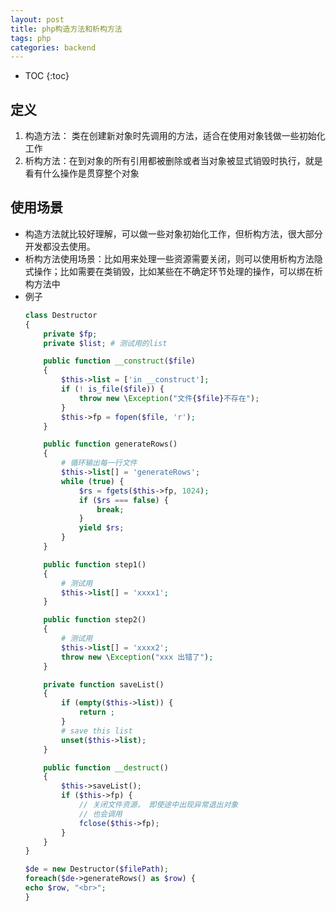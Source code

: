```yaml
---
layout: post
title: php构造方法和析构方法
tags: php
categories: backend
---
```


* TOC
{:toc}

## 定义
1. 构造方法： 类在创建新对象时先调用的方法，适合在使用对象钱做一些初始化工作
2. 析构方法：在到对象的所有引用都被删除或者当对象被显式销毁时执行，就是看有什么操作是贯穿整个对象

## 使用场景
- 构造方法就比较好理解，可以做一些对象初始化工作，但析构方法，很大部分开发都没去使用。
- 析构方法使用场景：比如用来处理一些资源需要关闭，则可以使用析构方法隐式操作；比如需要在类销毁，比如某些在不确定环节处理的操作，可以绑在析构方法中
- 例子
    ```php
    class Destructor
    {
        private $fp;
        private $list; # 测试用的list

        public function __construct($file)
        {
            $this->list = ['in __construct'];
            if (! is_file($file)) {
                throw new \Exception("文件{$file}不存在");
            }
            $this->fp = fopen($file, 'r');
        }

        public function generateRows()
        {
            # 循环输出每一行文件
            $this->list[] = 'generateRows';
            while (true) {
                $rs = fgets($this->fp, 1024);
                if ($rs === false) {
                    break;
                }
                yield $rs;
            }
        }

        public function step1()
        { 
            # 测试用
            $this->list[] = 'xxxx1';
        }

        public function step2()
        {
            # 测试用
            $this->list[] = 'xxxx2';
            throw new \Exception("xxx 出错了");
        }

        private function saveList()
        {
            if (empty($this->list)) {
                return ;
            }
            # save this list
            unset($this->list);
        }

        public function __destruct()
        {
            $this->saveList();
            if ($this->fp) {
                // 关闭文件资源， 即使途中出现异常退出对象
                // 也会调用
                fclose($this->fp);
            }
        }
    }

    $de = new Destructor($filePath);
    foreach($de->generateRows() as $row) {
    echo $row, "<br>";
    }
    ```
